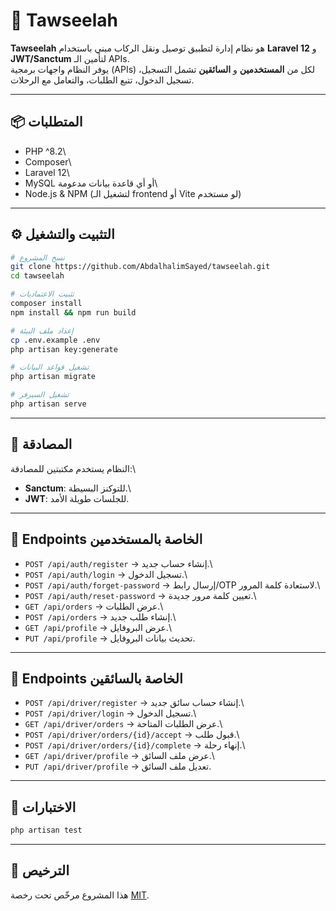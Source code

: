 # 🚖 Tawseelah

**Tawseelah** هو نظام إدارة لتطبيق توصيل ونقل الركاب مبني باستخدام
**Laravel 12** و **JWT/Sanctum** لتأمين الـ APIs.\
يوفر النظام واجهات برمجية (APIs) لكل من **المستخدمين** و **السائقين**
تشمل التسجيل، تسجيل الدخول، تتبع الطلبات، والتعامل مع الرحلات.

------------------------------------------------------------------------

## 📦 المتطلبات

-   PHP \^8.2\
-   Composer\
-   Laravel 12\
-   MySQL أو أي قاعدة بيانات مدعومة\
-   Node.js & NPM (لتشغيل الـ frontend أو Vite لو مستخدم)

------------------------------------------------------------------------

## ⚙️ التثبيت والتشغيل

``` bash
# نسخ المشروع
git clone https://github.com/AbdalhalimSayed/tawseelah.git
cd tawseelah

# تثبيت الاعتماديات
composer install
npm install && npm run build

# إعداد ملف البيئة
cp .env.example .env
php artisan key:generate

# تشغيل قواعد البيانات
php artisan migrate

# تشغيل السيرفر
php artisan serve
```

------------------------------------------------------------------------

## 🔑 المصادقة

النظام يستخدم مكتبتين للمصادقة:\
- **Sanctum**: للتوكنز البسيطة.\
- **JWT**: للجلسات طويلة الأمد.

------------------------------------------------------------------------

## 👤 Endpoints الخاصة بالمستخدمين

-   `POST /api/auth/register` → إنشاء حساب جديد.\
-   `POST /api/auth/login` → تسجيل الدخول.\
-   `POST /api/auth/forget-password` → إرسال رابط/OTP لاستعادة كلمة
    المرور.\
-   `POST /api/auth/reset-password` → تعيين كلمة مرور جديدة.\
-   `GET /api/orders` → عرض الطلبات.\
-   `POST /api/orders` → إنشاء طلب جديد.\
-   `GET /api/profile` → عرض البروفايل.\
-   `PUT /api/profile` → تحديث بيانات البروفايل.

------------------------------------------------------------------------

## 🚗 Endpoints الخاصة بالسائقين

-   `POST /api/driver/register` → إنشاء حساب سائق جديد.\
-   `POST /api/driver/login` → تسجيل الدخول.\
-   `GET /api/driver/orders` → عرض الطلبات المتاحة.\
-   `POST /api/driver/orders/{id}/accept` → قبول طلب.\
-   `POST /api/driver/orders/{id}/complete` → إنهاء رحلة.\
-   `GET /api/driver/profile` → عرض ملف السائق.\
-   `PUT /api/driver/profile` → تعديل ملف السائق.

------------------------------------------------------------------------

## 🧪 الاختبارات

``` bash
php artisan test
```

------------------------------------------------------------------------

## 📄 الترخيص

هذا المشروع مرخّص تحت رخصة [MIT](LICENSE).
